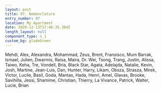 ```yaml
---
layout: post
title: 97. Nomenclature
entry_number: 97
location: My Apartment
date: 2020-12-13T17:46:35.364Z
length_layout: null
component_type: s_1
custom_bg: gladeGreen
---
```

Mehdi, Alex, Alexandra, Mohammad, Zeus, Brent, Fransisco, Mum Barrak, Ismael, Julien, Dwarmis, Raisa, Maira, Dr. Wei, Tsong, Trang, Justin, Alissa, Taiwo, Keha, Tre, Vondell, Bria, Black Star, Agata, Adelajda, Natalie, Kevin, Josh, Martine, Jean-Luis, Dan, Hunter, Harry, Likam, Obsza, Strasza, Mirek, Victor, Lucile, Basil, Goda, Mantas, Hada, Henri, Amel, Glavas, Brooke, Savihilla, Jessi, Shamime, Christian, Thierry, La Vivance, Patrick, Walter, Lucie, Brian